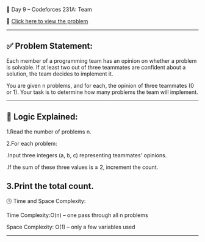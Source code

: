 📘 Day 9 – Codeforces 231A: Team

🔗 [Click here to view the problem](https://codeforces.com/problemset/problem/231/A)

---
## ✅ Problem Statement:

Each member of a programming team has an opinion on whether a problem is solvable. If at least two out of three teammates are confident about a solution, the team decides to implement it.

You are given n problems, and for each, the opinion of three teammates (0 or 1). Your task is to determine how many problems the team will implement.


---
## 🧠 Logic Explained:

1.Read the number of problems n.

2.For each problem:

.Input three integers (a, b, c) representing teammates' opinions.

.If the sum of these three values is ≥ 2, increment the count.

3.Print the total count.
---

🕒 Time and Space Complexity:

Time Complexity:O(n) – one pass through all n problems

Space Complexity: O(1) – only a few variables used

---





